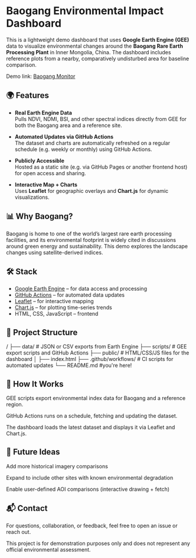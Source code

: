 # Baogang Environmental Impact Dashboard

This is a lightweight demo dashboard that uses **Google Earth Engine (GEE)** data to visualize environmental changes around the **Baogang Rare Earth Processing Plant** in Inner Mongolia, China. The dashboard includes reference plots from a nearby, comparatively undisturbed area for baseline comparison.


Demo link: [Baogang Monitor](https://andjames.github.io/baogang-monitor/)

## 🌍 Features

- **Real Earth Engine Data**  
  Pulls NDVI, NDMI, BSI, and other spectral indices directly from GEE for both the Baogang area and a reference site.

- **Automated Updates via GitHub Actions**  
  The dataset and charts are automatically refreshed on a regular schedule (e.g. weekly or monthly) using GitHub Actions.

- **Publicly Accessible**  
  Hosted as a static site (e.g. via GitHub Pages or another frontend host) for open access and sharing.

- **Interactive Map + Charts**  
  Uses **Leaflet** for geographic overlays and **Chart.js** for dynamic visualizations.

## 📊 Why Baogang?

Baogang is home to one of the world’s largest rare earth processing facilities, and its environmental footprint is widely cited in discussions around green energy and sustainability. This demo explores the landscape changes using satellite-derived indices.

## 🛠️ Stack

- [Google Earth Engine](https://earthengine.google.com/) – for data access and processing  
- [GitHub Actions](https://github.com/features/actions) – for automated data updates  
- [Leaflet](https://leafletjs.com/) – for interactive mapping  
- [Chart.js](https://www.chartjs.org/) – for plotting time-series trends  
- HTML, CSS, JavaScript – frontend

## 📁 Project Structure

/
├── data/               # JSON or CSV exports from Earth Engine
├── scripts/            # GEE export scripts and GitHub Actions
├── public/             # HTML/CSS/JS files for the dashboard
│   ├── index.html
├── .github/workflows/  # CI scripts for automated updates
└── README.md #you're here!

## 🔄 How It Works
GEE scripts export environmental index data for Baogang and a reference region.

GitHub Actions runs on a schedule, fetching and updating the dataset.

The dashboard loads the latest dataset and displays it via Leaflet and Chart.js.

## 🚧 Future Ideas
Add more historical imagery comparisons

Expand to include other sites with known environmental degradation

Enable user-defined AOI comparisons (interactive drawing + fetch)

## 📬 Contact
For questions, collaboration, or feedback, feel free to open an issue or reach out.

This project is for demonstration purposes only and does not represent any official environmental assessment.
